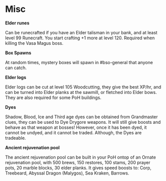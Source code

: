 # Misc

**Elder runes**

Can be runecrafted if you have an Elder talisman in your bank, and at least level 99 Runecraft. You start crafting +1 more at level 120. Required when killing the Vasa Magus boss.

**Box Spawns**

At random times, mystery boxes will spawn in \#bso-general that anyone can catch.

**Elder logs**

Elder logs can be cut at level 105 Woodcutting, they give the best XP/hr, and can be turned into Elder planks at the sawmill, or fletched into Elder bows. They are also required for some PoH buildings.

**Dyes**

Shadow, Blood, Ice and Third age dyes can be obtained from Grandmaster clues, they can be used to Dye Drygore weapons. It will still give boosts and behave as that weapon at bosses! However, once it has been dyed, it cannot be undyed, and it cannot be traded. Although, the Dyes are tradeable.

**Ancient rejuvenation pool**

The ancient rejuvenation pool can be built in your PoH ontop of an Ornate rejuvenation pool, with 500 brews, 150 restores, 100 stams, 200 prayer pots, 20 marble blocks, 30 elder planks. It gives speed boosts to: Corp, Treebeard, Abyssal Dragon \(Malygos\), Sea Kraken, Barrows.

